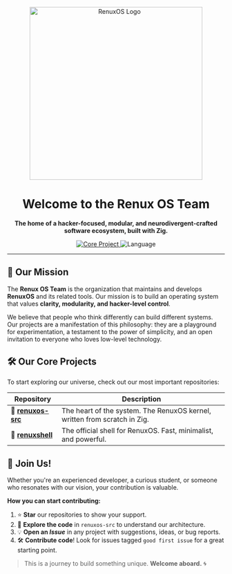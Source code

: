 <p align="center">
  <img src="https://github.com/user-attachments/assets/92774026-3ea6-492f-9de4-f78dd616038b" alt="RenuxOS Logo" width="400">
</p>

<h1 align="center">Welcome to the Renux OS Team</h1>

<p align="center">
  <strong>The home of a hacker-focused, modular, and neurodivergent-crafted software ecosystem, built with Zig.</strong>
</p>

<p align="center">
  <a href="https://github.com/renuxteam/renuxos-src">
    <img alt="Core Project" src="https://img.shields.io/badge/Core%20Project-RenuxOS-blue.svg?style=for-the-badge">
  </a>
  <img alt="Language" src="https://img.shields.io/badge/Built%20with-Zig-orange.svg?style=for-the-badge">
  <!-- Add a link to your website or Discord here if you have one -->
  <!-- <a href="#">
    <img alt="Community" src="https://img.shields.io/badge/Community-Discord-blue.svg?style=for-the-badge">
  </a> -->
</p>

---

## 🚀 Our Mission

The **Renux OS Team** is the organization that maintains and develops **RenuxOS** and its related tools. Our mission is to build an operating system that values **clarity, modularity, and hacker-level control**.

We believe that people who think differently can build different systems. Our projects are a manifestation of this philosophy: they are a playground for experimentation, a testament to the power of simplicity, and an open invitation to everyone who loves low-level technology.

## 🛠️ Our Core Projects

To start exploring our universe, check out our most important repositories:

| Repository                                               | Description                                                              |
| --------------------------------------------------------- | ------------------------------------------------------------------------ |
| 🐧 **[renuxos-src](https://github.com/renuxteam/renuxos-src)** | The heart of the system. The RenuxOS kernel, written from scratch in Zig. |
| 🐚 **[renuxshell](https://github.com/renuxteam/renuxshell)** | The official shell for RenuxOS. Fast, minimalist, and powerful.          |

## 🤝 Join Us!

Whether you're an experienced developer, a curious student, or someone who resonates with our vision, your contribution is valuable.

**How you can start contributing:**
1.  ⭐ **Star** our repositories to show your support.
2.  🧭 **Explore the code** in `renuxos-src` to understand our architecture.
3.  💡 **Open an *Issue*** in any project with suggestions, ideas, or bug reports.
4.  🛠️ **Contribute code**! Look for issues tagged `good first issue` for a great starting point.

> This is a journey to build something unique. **Welcome aboard.** 🌀



<!--

**Here are some ideas to get you started:**

🙋‍♀️ A short introduction - what is your organization all about?
🌈 Contribution guidelines - how can the community get involved?
👩‍💻 Useful resources - where can the community find your docs? Is there anything else the community should know?
🍿 Fun facts - what does your team eat for breakfast?
🧙 Remember, you can do mighty things with the power of [Markdown](https://docs.github.com/github/writing-on-github/getting-started-with-writing-and-formatting-on-github/basic-writing-and-formatting-syntax)
-->
